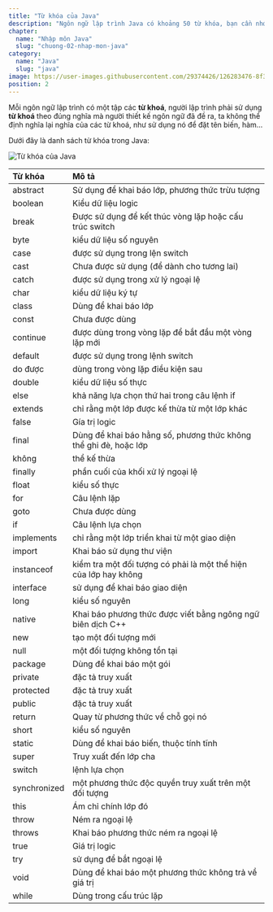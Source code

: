 ```yaml
---
title: "Từ khóa của Java"
description: "Ngôn ngữ lập trình Java có khoảng 50 từ khóa, bạn cần nhớ những keyword này vì chúng sẽ được dùng rất nhiều trong quá trình lập trình.a"
chapter:
  name: "Nhập môn Java"
  slug: "chuong-02-nhap-mon-java"
category:
  name: "Java"
  slug: "java"
image: https://user-images.githubusercontent.com/29374426/126283476-8f3179e8-3481-478c-8b1a-14dd8724b333.png
position: 2
---
```


Mỗi ngôn ngữ lập trình có một tập các **từ khoá**, người lập trình phải sử dụng **từ khoá** theo đúng nghĩa mà người thiết kế ngôn ngữ đã đề ra, ta không thể định nghĩa lại nghĩa của các từ khoá, như sử dụng nó để đặt tên biến, hàm...

Dưới đây là danh sách từ khóa trong Java:

![Từ khóa của Java](https://user-images.githubusercontent.com/29374426/126283476-8f3179e8-3481-478c-8b1a-14dd8724b333.png)

| Từ khóa      | Mô tả                                                            |
| :----------- | :--------------------------------------------------------------- |
| abstract     | Sử dụng để khai báo lớp, phương thức trừu tượng                  |
| boolean      | Kiểu dữ liệu logic                                               |
| break        | Được sử dụng để kết thúc vòng lặp hoặc cấu trúc switch           |
| byte         | kiểu dữ liệu số nguyên                                           |
| case         | được sử dụng trong lện switch                                    |
| cast         | Chưa được sử dụng (để dành cho tương lai)                        |
| catch        | được sử dụng trong xử lý ngoại lệ                                |
| char         | kiểu dữ liệu ký tự                                               |
| class        | Dùng để khai báo lớp                                             |
| const        | Chưa được dùng                                                   |
| continue     | được dùng trong vòng lặp để bắt đầu một vòng lặp mới             |
| default      | được sử dụng trong lệnh switch                                   |
| do được      | dùng trong vòng lặp điều kiện sau                                |
| double       | kiểu dữ liệu số thực                                             |
| else         | khả năng lựa chọn thứ hai trong câu lệnh if                      |
| extends      | chỉ rằng một lớp được kế thừa từ một lớp khác                    |
| false        | Gía trị logic                                                    |
| final        | Dùng để khai báo hằng số, phương thức không thể ghi đè, hoặc lớp |
| không        | thể kế thừa                                                      |
| finally      | phần cuối của khối xử lý ngoại lệ                                |
| float        | kiểu số thực                                                     |
| for          | Câu lệnh lặp                                                     |
| goto         | Chưa được dùng                                                   |
| if           | Câu lệnh lựa chọn                                                |
| implements   | chỉ rằng một lớp triển khai từ một giao diện                     |
| import       | Khai báo sử dụng thư viện                                        |
| instanceof   | kiểm tra một đối tượng có phải là một thể hiện của lớp hay không |
| interface    | sử dụng để khai báo giao diện                                    |
| long         | kiểu số nguyên                                                   |
| native       | Khai báo phương thức được viết bằng ngông ngữ biên dịch C++      |
| new          | tạo một đối tượng mới                                            |
| null         | một đối tượng không tồn tại                                      |
| package      | Dùng để khai báo một gói                                         |
| private      | đặc tả truy xuất                                                 |
| protected    | đặc tả truy xuất                                                 |
| public       | đặc tả truy xuất                                                 |
| return       | Quay từ phương thức về chỗ gọi nó                                |
| short        | kiểu số nguyên                                                   |
| static       | Dùng để khai báo biến, thuộc tính tĩnh                           |
| super        | Truy xuất đến lớp cha                                            |
| switch       | lệnh lựa chọn                                                    |
| synchronized | một phương thức độc quyền truy xuất trên một đối tượng           |
| this         | Ám chỉ chính lớp đó                                              |
| throw        | Ném ra ngoại lệ                                                  |
| throws       | Khai báo phương thức ném ra ngoại lệ                             |
| true         | Giá trị logic                                                    |
| try          | sử dụng để bắt ngoại lệ                                          |
| void         | Dùng để khai báo một phương thức không trả về giá trị            |
| while        | Dùng trong cấu trúc lặp                                          |
